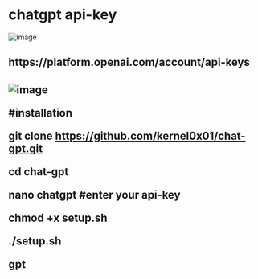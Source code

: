 # chatgpt api-key
 ![image](https://user-images.githubusercontent.com/80905310/216294708-9f7964e2-eb11-40b3-946c-13a42e4fd40e.png)

<h2>https://platform.openai.com/account/api-keys<h2>

 ![image](https://user-images.githubusercontent.com/80905310/216296348-f0a55302-2ad6-4c2f-a392-e93458f8c023.png)

 
 #installation
 
 git clone https://github.com/kernel0x01/chat-gpt.git
 
 
 cd chat-gpt
 
 
 nano chatgpt   #enter your api-key
 
 
 chmod +x setup.sh
 
 
 ./setup.sh
  
 
 gpt <ask anything>
